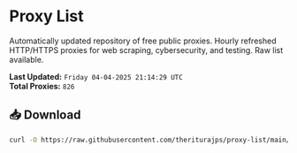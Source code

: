 # Proxy List

Automatically updated repository of free public proxies. Hourly refreshed HTTP/HTTPS proxies for web scraping, cybersecurity, and testing. Raw list available.

**Last Updated:** `Friday 04-04-2025 21:14:29 UTC`  
**Total Proxies:** `826`

## 📥 Download
```bash
curl -O https://raw.githubusercontent.com/theriturajps/proxy-list/main/proxies.txt
